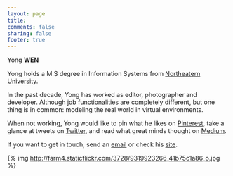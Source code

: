 ```yaml
---
layout: page
title:
comments: false
sharing: false
footer: true
--- 
```

Yong **WEN** 

Yong holds a M.S degree in Information Systems from [Northeatern University][neuURL].

In the past decade, Yong has worked as editor, photographer and developer. Although job functionalities are completely different, but one thing is in common: modeling the real world in virtual environments.
 
When not working, Yong would like to pin what he likes on [Pinterest][PinterestURL], take a glance at tweets on [Twitter][TwitterURL], and read what great minds thought on [Medium][MediumURL]. 

If you want to get in touch, send an [email][emailURL] or check his [site][].

{% img http://farm4.staticflickr.com/3728/9319923266_41b75c1a86_o.jpg %}

[maldenURL]: http://www.cityofmalden.org/
[neuURL]: http://www.northeastern.edu/
[MediumURL]: https://medium.com/@heropotato
[PinterestURL]: http://pinterest.com/heropotato/
[site]: http://www.heropotato.com
[TwitterURL]: https://twitter.com/heropotato
[emailURL]: mailto:me@heropotato.com
 